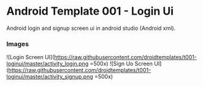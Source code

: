 # Android Template 001 - Login Ui
Android login and signup screen ui in android studio (Android xml).

### Images
![Login Screen UI](https://raw.githubusercontent.com/droidtemplates/t001-loginui/master/activity_login.png =500x)
![Sign Uo Screen UI](https://raw.githubusercontent.com/droidtemplates/t001-loginui/master/activity_signup.png =500x)

